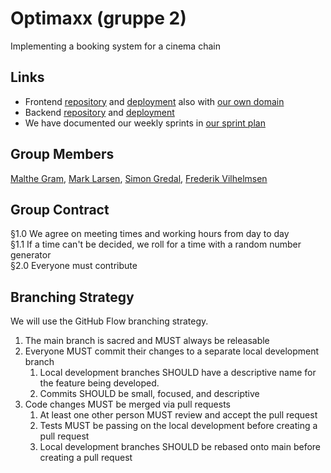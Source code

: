 # Optimaxx (gruppe 2)

Implementing a booking system for a cinema chain  

## Links

- Frontend [repository](https://github.com/Krakkerz/Optimaxx-Frontend) and [deployment](https://ashy-hill-02df19203.1.azurestaticapps.net) also with [our own domain](https://optimaxx.malthegram.dk)
- Backend [repository](https://github.com/Krakkerz/Optimaxx-Backend) and [deployment](https://optimaxx.azurewebsites.net)
- We have documented our weekly sprints in [our sprint plan](./SPRINT.md)

## Group Members
[Malthe Gram](https://github.com/MaltheGram), [Mark Larsen](https://github.com/mark3010),
[Simon Gredal](https://github.com/simongredal), [Frederik Vilhelmsen](https://github.com/frederikmahipal)  

## Group Contract
§1.0  We agree on meeting times and working hours from day to day  
§1.1  If a time can't be decided, we roll for a time with a random number generator  
§2.0  Everyone must contribute

## Branching Strategy 
We will use the GitHub Flow branching strategy.
1. The main branch is sacred and MUST always be releasable
2. Everyone MUST commit their changes to a separate local development branch 
   1. Local development branches SHOULD have a descriptive name for the feature being developed.
   2. Commits SHOULD be small, focused, and descriptive
3. Code changes MUST be merged via pull requests
   1. At least one other person MUST review and accept the pull request
   2. Tests MUST be passing on the local development before creating a pull request
   3. Local development branches SHOULD be rebased onto main before creating a pull request
